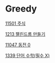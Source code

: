 # Greedy

[11501 주식](https://www.notion.so/11501-2f8742039f15420685613c93c8c725ce?pvs=21)

[1213 팰린드롬 만들기](https://www.notion.so/1213-7414d62fcab44b78842f12a230ae7693?pvs=21)

[11047 동전 0](https://www.notion.so/11047-0-309c4b176e8641d3918a98a0508f5d32?pvs=21)

[1339 단어 수학(필수 X)](https://www.notion.so/1339-X-55eec199831f42f89ae3c9a06feb68a9?pvs=21)
